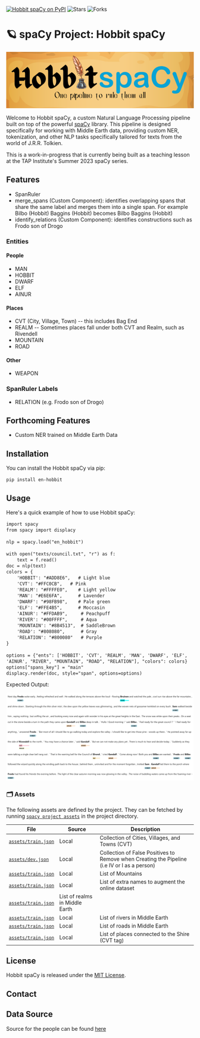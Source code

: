 [![Hobbit spaCy on PyPI](https://img.shields.io/pypi/v/en-hobbit.svg)](https://pypi.org/project/en-hobbit/)
![Stars](https://img.shields.io/github/stars/wjbmattingly/hobbit-spacy.svg?style=social)
![Forks](https://img.shields.io/github/forks/wjbmattingly/hobbit-spacy.svg?style=social)


# 🪐 spaCy Project: Hobbit spaCy

![Hobbit spaCy](images/hobbitspacy.png)

Welcome to Hobbit spaCy, a custom Natural Language Processing pipeline built on top of the powerful [spaCy](https://spacy.io/) library. This pipeline is designed specifically for working with Middle Earth data, providing custom NER, tokenization, and other NLP tasks specifically tailored for texts from the world of J.R.R. Tolkien.

This is a work-in-progress that is currently being built as a teaching lesson at the  TAP Institute's Summer 2023 spaCy series.

## Features

* SpanRuler
* merge_spans (Custom Component): identifies overlapping spans that share the same label and merges them into a single span. For example Bilbo (Hobbit) Baggins (Hobbit) becomes Bilbo Baggins (Hobbit)
* identify_relations (Custom Component): identifies constructions such as Frodo son of Drogo

### Entities

#### People
* MAN
* HOBBIT
* DWARF
* ELF
* AINUR

#### Places
* CVT (City, Village, Town) -- this includes Bag End
* REALM -- Sometimes places fall under both CVT and Realm, such as Rivendell
* MOUNTAIN
* ROAD

#### Other
* WEAPON

### SpanRuler Labels

* RELATION (e.g. Frodo son of Drogo)

## Forthcoming Features

* Custom NER trained on Middle Earth Data

## Installation

You can install the Hobbit spaCy via pip:

```shell
pip install en-hobbit
```

## Usage

Here's a quick example of how to use Hobbit spaCy:

```
import spacy
from spacy import displacy

nlp = spacy.load("en_hobbit")

with open("texts/council.txt", "r") as f:
    text = f.read()
doc = nlp(text)
colors = {
    'HOBBIT': "#ADD8E6",   # Light blue
    'CVT': "#FFC0CB",   # Pink
    'REALM': "#FFFFE0",    # Light yellow
    'MAN': "#E6E6FA",      # Lavender
    'DWARF': "#98FB98",    # Pale green
    'ELF': "#FFE4B5",      # Moccasin
    'AINUR': "#FFDAB9",     # Peachpuff
    'RIVER': "#00FFFF",     # Aqua
    'MOUNTAIN': "#8B4513",  # SaddleBrown
    'ROAD': "#808080",      # Gray
    'RELATION': "#800080"   # Purple
}

options = {"ents": ['HOBBIT', 'CVT', 'REALM', 'MAN', 'DWARF', 'ELF', 'AINUR', "RIVER", "MOUNTAIN", "ROAD", "RELATION"], "colors": colors}
options["spans_key"] = "main"
displacy.render(doc, style="span", options=options)
```

Expected Output:

![Sample Output](images/sample-output.JPG)

### 🗂 Assets

The following assets are defined by the project. They can
be fetched by running [`spacy project assets`](https://spacy.io/api/cli#project-assets)
in the project directory.

| File | Source | Description |
| --- | --- | --- |
| [`assets/train.json`](assets/cities.csv) | Local | Collection of Cities, Villages, and Towns (CVT) |
| [`assets/dev.json`](assets/fps.txt) | Local | Collection of False Positives to Remove when Creating the Pipeline (i.e IV or I as a person) |
| [`assets/train.json`](assets/mountain.txt) | Local | List of Mountains |
| [`assets/train.json`](assets/names.csv) | Local | List of extra names to augment the online dataset |
| [`assets/train.json`](assets/realm.txt) | List of realms in Middle Earth |
| [`assets/train.json`](assets/river.txt) | Local | List of rivers in Middle Earth |
| [`assets/train.json`](assets/road.txt) | Local | List of roads in Middle Earth |
| [`assets/train.json`](assets/shire.csv) | Local | List of places connected to the Shire (CVT tag) |

## License

Hobbit spaCy is released under the [MIT License](LICENSE).

## Contact

## Data Source

Source for the people can be found [here](https://github.com/juandes/lotr-names-classification)
